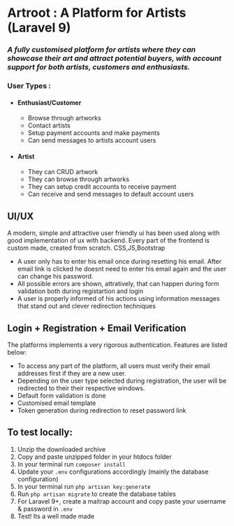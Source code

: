 # Artroot : A Platform for Artists (Laravel 9)
### *A fully customised platform for artists where they can showcase their art and attract potential buyers, with account support for both artists, customers and enthusiasts.*
### User Types :
- #### Enthusiast/Customer 
    - Browse through artworks
    - Contact artists
    - Setup payment accounts and make payments
    - Can send messages to artists account users
- #### Artist
    - They can CRUD artwork
    - They can browse through artworks
    - They can setup credit accounts to receive payment
    - Can receive and send messages to default account users

## UI/UX 
A modern, simple and attractive user friendly ui has been used along with good implementation of ux with backend. Every part of the frontend is custom made, created from scratch. CSS,JS,Bootstrap
- A user only has to enter his email once during resetting his email. After email link is clicked he doesnt need to enter his email again and the user can change his password.
- All possible errors are shown, attratively, that can happen during form validation both during registartion and login
- A user is properly informed of his actions using information messages that stand out and clever redirection techniques

## Login + Registration + Email Verification
The platforms implements a very rigorous authentication. Features are listed below:
- To access any part of the platform, all users must verify their email addresses first if they are a new user. 
- Depending on the user type selected during registration, the user will be redirected to their their respective windows.
- Default form validation is done
- Customised email template
- Token generation during redirection to reset password link

## To test locally:
1. Unzip the downloaded archive
2. Copy and paste unzipped folder in your htdocs folder
3. In your terminal run `composer install`
4. Update your `.env` configurations accordingly (mainly the database configuration)
5. In your terminal run `php artisan key:generate`
6. Run `php artisan migrate` to create the database tables 
7. For Laravel 9+, create a maitrap account and copy paste your username & password in `.env`
8. Test! Its a well made made
